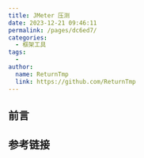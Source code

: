```yaml
---
title: JMeter 压测
date: 2023-12-21 09:46:11
permalink: /pages/dc6ed7/
categories:
  - 框架工具
tags:
  - 
author: 
  name: ReturnTmp
  link: https://github.com/ReturnTmp
---
```


## 前言



## 参考链接



